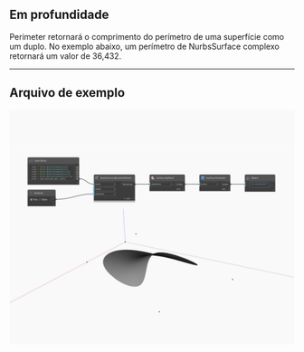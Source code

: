 ## Em profundidade
Perimeter retornará o comprimento do perímetro de uma superfície como um duplo. No exemplo abaixo, um perímetro de NurbsSurface complexo retornará um valor de 36,432.
___
## Arquivo de exemplo

![Perimeter](./Autodesk.DesignScript.Geometry.Surface.Perimeter_img.jpg)

